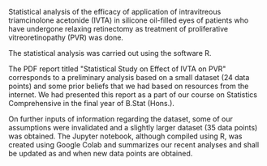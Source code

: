 Statistical  analysis  of  the  efficacy  of  application  of intravitreous triamcinolone acetonide (IVTA) in silicone oil-filled eyes of patients who have undergone relaxing retinectomy as treatment of proliferative vitreoretinopathy (PVR) was done.

The statistical analysis was carried out using the software R.

The PDF report titled "Statistical Study on Effect of IVTA on PVR" corresponds to a preliminary analysis based on a small dataset (24 data points) and some prior beliefs that we had based on resources from the internet. We had presented this report as a part of our course on Statistics Comprehensive in the final year of B.Stat (Hons.).

On further inputs of information regarding the dataset, some of our assumptions were invalidated and a slightly larger dataset (35 data points) was obtained. The Jupyter notebook, although compiled using R, was created using Google Colab and summarizes our recent analyses and shall be updated as and when new data points are obtained.
